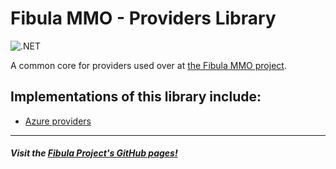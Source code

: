 # Fibula MMO - Providers Library

![.NET](https://github.com/fibula-mmo/fibula-providers/workflows/.NET/badge.svg)

A common core for providers used over at [the Fibula MMO project](https://github.com/fibula-mmo).

## Implementations of this library include:

- [Azure providers](https://github.com/Fibula-MMO/fibula-providers-azure)

---

##### Visit the [Fibula Project's GitHub pages!](https://fibula-mmo.github.io/)
